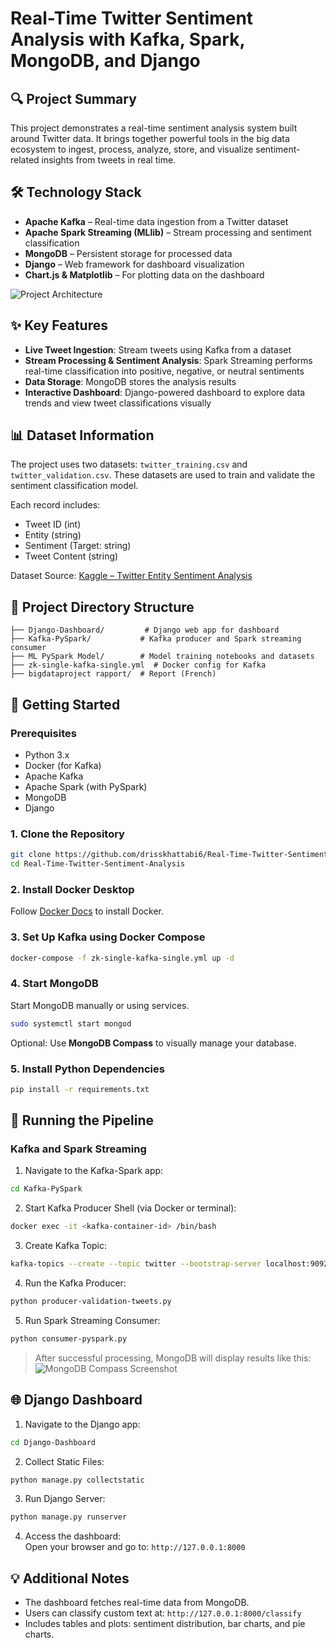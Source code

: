 # Real-Time Twitter Sentiment Analysis with Kafka, Spark, MongoDB, and Django

## 🔍 Project Summary

This project demonstrates a real-time sentiment analysis system built around Twitter data. It brings together powerful tools in the big data ecosystem to ingest, process, analyze, store, and visualize sentiment-related insights from tweets in real time.

## 🛠️ Technology Stack

- **Apache Kafka** – Real-time data ingestion from a Twitter dataset  
- **Apache Spark Streaming (MLlib)** – Stream processing and sentiment classification  
- **MongoDB** – Persistent storage for processed data  
- **Django** – Web framework for dashboard visualization  
- **Chart.js & Matplotlib** – For plotting data on the dashboard  

![Project Architecture](imgs/flow.png)

## ✨ Key Features

- **Live Tweet Ingestion**: Stream tweets using Kafka from a dataset  
- **Stream Processing & Sentiment Analysis**: Spark Streaming performs real-time classification into positive, negative, or neutral sentiments  
- **Data Storage**: MongoDB stores the analysis results  
- **Interactive Dashboard**: Django-powered dashboard to explore data trends and view tweet classifications visually  

## 📊 Dataset Information

The project uses two datasets: `twitter_training.csv` and `twitter_validation.csv`. These datasets are used to train and validate the sentiment classification model.

Each record includes:
- Tweet ID (int)
- Entity (string)
- Sentiment (Target: string)
- Tweet Content (string)

Dataset Source: [Kaggle – Twitter Entity Sentiment Analysis](https://www.kaggle.com/datasets/jp797498e/twitter-entity-sentiment-analysis)

## 📁 Project Directory Structure

```
├── Django-Dashboard/         # Django web app for dashboard
├── Kafka-PySpark/           # Kafka producer and Spark streaming consumer
├── ML PySpark Model/        # Model training notebooks and datasets
├── zk-single-kafka-single.yml  # Docker config for Kafka
├── bigdataproject rapport/  # Report (French)
```

## 🚀 Getting Started

### Prerequisites

- Python 3.x  
- Docker (for Kafka)  
- Apache Kafka  
- Apache Spark (with PySpark)  
- MongoDB  
- Django  

### 1. Clone the Repository

```bash
git clone https://github.com/drisskhattabi6/Real-Time-Twitter-Sentiment-Analysis.git
cd Real-Time-Twitter-Sentiment-Analysis
```

### 2. Install Docker Desktop

Follow [Docker Docs](https://docs.docker.com/get-docker/) to install Docker.

### 3. Set Up Kafka using Docker Compose

```bash
docker-compose -f zk-single-kafka-single.yml up -d
```

### 4. Start MongoDB

Start MongoDB manually or using services.

```bash
sudo systemctl start mongod
```

Optional: Use **MongoDB Compass** to visually manage your database.

### 5. Install Python Dependencies

```bash
pip install -r requirements.txt
```

## 🧠 Running the Pipeline

### Kafka and Spark Streaming

1. Navigate to the Kafka-Spark app:

```bash
cd Kafka-PySpark
```

2. Start Kafka Producer Shell (via Docker or terminal):

```bash
docker exec -it <kafka-container-id> /bin/bash
```

3. Create Kafka Topic:

```bash
kafka-topics --create --topic twitter --bootstrap-server localhost:9092
```

4. Run the Kafka Producer:

```bash
python producer-validation-tweets.py
```

5. Run Spark Streaming Consumer:

```bash
python consumer-pyspark.py
```

> After successful processing, MongoDB will display results like this:  
![MongoDB Compass Screenshot](imgs/img4.png)

## 🌐 Django Dashboard

1. Navigate to the Django app:

```bash
cd Django-Dashboard
```

2. Collect Static Files:

```bash
python manage.py collectstatic
```

3. Run Django Server:

```bash
python manage.py runserver
```

4. Access the dashboard:  
Open your browser and go to: `http://127.0.0.1:8000`

## 💡 Additional Notes

- The dashboard fetches real-time data from MongoDB.  
- Users can classify custom text at: `http://127.0.0.1:8000/classify`  
- Includes tables and plots: sentiment distribution, bar charts, and pie charts.



